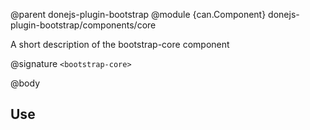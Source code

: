 @parent donejs-plugin-bootstrap
@module {can.Component} donejs-plugin-bootstrap/components/core <bootstrap-core>

A short description of the bootstrap-core component

@signature `<bootstrap-core>`

@body

## Use

